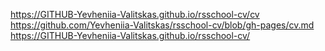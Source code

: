 https://GITHUB-Yevheniia-Valitskas.github.io/rsschool-cv/cv
https://github.com/Yevheniia-Valitskas/rsschool-cv/blob/gh-pages/cv.md
https://GITHUB-Yevheniia-Valitskas.github.io/rsschool-cv/